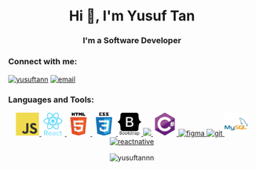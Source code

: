 <h1 align="center">Hi 👋, I'm Yusuf Tan</h1>
<h3 align="center">I'm a Software Developer</h3>

<h3 align="left">Connect with me:</h3>
<p align="left">
<a href="https://www.linkedin.com/in/yusuftann" target="_blank"><img align="center" src="https://raw.githubusercontent.com/rahuldkjain/github-profile-readme-generator/master/src/images/icons/Social/linked-in-alt.svg" alt="yusuftann" height="30" width="40" /></a>
  <a href="mailto:yusuftan41@hotmail.com" target="blank"><img align="center" src="https://camo.githubusercontent.com/794d48c07634094ee54370f0e636151b416c54875ca563694f4677ee1eb007e8/68747470733a2f2f696d672e736869656c64732e696f2f62616467652f2d656d61696c2d4337314133363f267374796c653d666f722d7468652d6261646765266c6f676f3d266c6f676f436f6c6f723d7768697465" alt="email" style="max-width:100%"/></a>
</p>

<h3 align="left">Languages and Tools:</h3>
<p align="center"><a href="https://developer.mozilla.org/en-US/docs/Web/JavaScript" target="_blank" rel="noreferrer"> <img src="https://raw.githubusercontent.com/devicons/devicon/master/icons/javascript/javascript-original.svg" alt="javascript" width="48" height="48"/> </a> <a href="https://reactjs.org/" target="_blank" rel="noreferrer"> <img src="https://raw.githubusercontent.com/devicons/devicon/master/icons/react/react-original-wordmark.svg" alt="react" width="48" height="48"/> </a><a href="https://www.w3.org/html/" target="_blank" rel="noreferrer"> <img src="https://raw.githubusercontent.com/devicons/devicon/master/icons/html5/html5-original-wordmark.svg" alt="html5" width="48" height="48"/> </a><a href="https://www.w3schools.com/css/" target="_blank" rel="noreferrer"> <img src="https://raw.githubusercontent.com/devicons/devicon/master/icons/css3/css3-original-wordmark.svg" alt="css3" width="48" height="48"/> </a> <a href="https://getbootstrap.com" target="_blank" rel="noreferrer"> <img src="https://raw.githubusercontent.com/devicons/devicon/master/icons/bootstrap/bootstrap-plain-wordmark.svg" alt="bootstrap" width="48" height="48"/> </a> <a href="https://www.php.net/" target="_blank"> <img src="https://img.icons8.com/officel/48/php-logo.png"/> </a> <a href="https://www.w3schools.com/cs/" target="_blank" rel="noreferrer"> <img src="https://raw.githubusercontent.com/devicons/devicon/master/icons/csharp/csharp-original.svg" alt="csharp" width="48" height="48"/> </a> <a href="https://www.figma.com/" target="_blank" rel="noreferrer"> <img src="https://www.vectorlogo.zone/logos/figma/figma-icon.svg" alt="figma" width="48" height="48"/> </a> <a href="https://git-scm.com/" target="_blank" rel="noreferrer"> <img src="https://www.vectorlogo.zone/logos/git-scm/git-scm-icon.svg" alt="git" width="48" height="48"/> </a> <a href="https://www.mysql.com/" target="_blank" rel="noreferrer"> <img src="https://raw.githubusercontent.com/devicons/devicon/master/icons/mysql/mysql-original-wordmark.svg" alt="mysql" width="48" height="48"/> </a> <a href="https://reactnative.dev/" target="_blank" rel="noreferrer"> <img src="https://reactnative.dev/img/header_logo.svg" alt="reactnative" width="48" height="48"/> </a> </p>

<p align="center"><img align="center" src="https://github-readme-stats.vercel.app/api/top-langs?username=yusuftannn&show_icons=true&locale=en&layout=compact" alt="yusuftannn" /></p>

<!--<p>&nbsp;<img align="center" src="https://github-readme-stats.vercel.app/api?username=yusuftannn&show_icons=true&locale=en" alt="yusuftannn" /></p>-->
